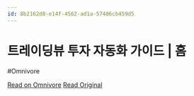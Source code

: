 ```yaml
---
id: 8b2162d8-e14f-4562-ad1a-57406cb459d5
---
```


# 트레이딩뷰 투자 자동화 가이드 | 홈
#Omnivore

[Read on Omnivore](https://omnivore.app/me/https-crypto-25-notion-site-e-21-b-32-f-1-a-0424628-a-9-ea-05-ed-1916dbfcfc6)
[Read Original](https://crypto25.notion.site/e21b32f1a0424628a9ea05ed532c629e?v=98acf917d176451a9862b2b46e8efdcf)

